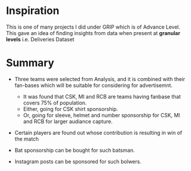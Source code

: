 # Inspiration
This is one of many projects I did under GRIP which is of Advance Level. This gave an idea of finding insights from data when present at **granular levels** i.e. Deliveries Dataset
# Summary

* Three teams were selected from Analysis, and it is combined with their fan-bases which will be suitable for considering for advertisemnt.
  * It was found that CSK, MI and RCB are teams having fanbase that covers 75% of population.
  * Either, going for CSK shirt sponsorship.
  * Or, going for sleeve, helmet and number sponsorship for CSK, MI and RCB for larger audiance capture.

* Certain players are found out whose contribution is resulting in win of the match
 *  Bat sponsorship can be bought for such batsman.
 *  Instagram posts can be sponsored for such bolwers.
